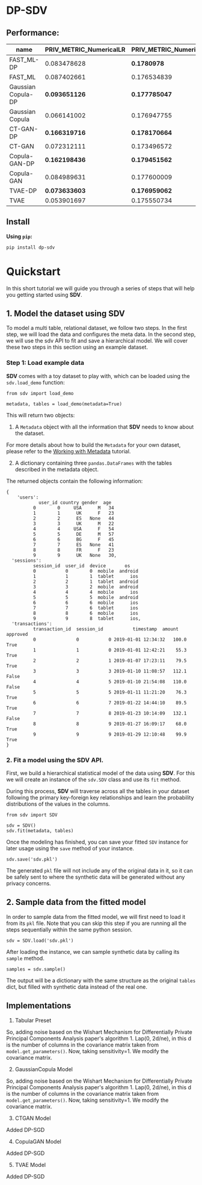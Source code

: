 # DP-SDV

## Performance:

|name              |PRIV_METRIC_NumericalLR|PRIV_METRIC_NumericalMLP|PRIV_METRIC_NumericalSVR|
|------------------|-----------------------|------------------------|------------------------|
|FAST_ML-DP        |0.083478628            |**0.1780978**               |0.071120968             |
|FAST_ML           |0.087402661            |0.176534839             |0.074326679             |
|Gaussian Copula-DP|**0.093651126**            |**0.177785047**             |**0.189530896**             |
|Gaussian Copula   |0.066141002            |0.176947755             |0.073740679             |
|CT-GAN-DP         |**0.166319716**            |**0.178170664**             |**0.189561336**             |
|CT-GAN            |0.072312111            |0.173496572             |0.078755983             |
|Copula-GAN-DP     |**0.162198436**            |**0.179451562**             |**0.18955882**              |
|Copula-GAN        |0.084989631            |0.177600009             |0.07810617              |
|TVAE-DP           |**0.073633603**            |**0.176959062**             |0.071933513             |
|TVAE              |0.053901697            |0.175550734             |0.075317994             |


## Install

**Using `pip`:**

```bash
pip install dp-sdv
```

# Quickstart

In this short tutorial we will guide you through a series of steps that will help you
getting started using **SDV**.

## 1. Model the dataset using SDV

To model a multi table, relational dataset, we follow two steps. In the first step, we will load
the data and configures the meta data. In the second step, we will use the sdv API to fit and
save a hierarchical model. We will cover these two steps in this section using an example dataset.

### Step 1: Load example data

**SDV** comes with a toy dataset to play with, which can be loaded using the `sdv.load_demo`
function:

```python3
from sdv import load_demo

metadata, tables = load_demo(metadata=True)
```

This will return two objects:

1. A `Metadata` object with all the information that **SDV** needs to know about the dataset.

For more details about how to build the `Metadata` for your own dataset, please refer to the
[Working with Metadata](https://sdv.dev/SDV/user_guides/relational/relational_metadata.html)
tutorial.

2. A dictionary containing three `pandas.DataFrames` with the tables described in the
metadata object.

The returned objects contain the following information:

```
{
    'users':
            user_id country gender  age
          0        0     USA      M   34
          1        1      UK      F   23
          2        2      ES   None   44
          3        3      UK      M   22
          4        4     USA      F   54
          5        5      DE      M   57
          6        6      BG      F   45
          7        7      ES   None   41
          8        8      FR      F   23
          9        9      UK   None   30,
  'sessions':
          session_id  user_id  device       os
          0           0        0  mobile  android
          1           1        1  tablet      ios
          2           2        1  tablet  android
          3           3        2  mobile  android
          4           4        4  mobile      ios
          5           5        5  mobile  android
          6           6        6  mobile      ios
          7           7        6  tablet      ios
          8           8        6  mobile      ios
          9           9        8  tablet      ios,
  'transactions':
          transaction_id  session_id           timestamp  amount  approved
          0               0           0 2019-01-01 12:34:32   100.0      True
          1               1           0 2019-01-01 12:42:21    55.3      True
          2               2           1 2019-01-07 17:23:11    79.5      True
          3               3           3 2019-01-10 11:08:57   112.1     False
          4               4           5 2019-01-10 21:54:08   110.0     False
          5               5           5 2019-01-11 11:21:20    76.3      True
          6               6           7 2019-01-22 14:44:10    89.5      True
          7               7           8 2019-01-23 10:14:09   132.1     False
          8               8           9 2019-01-27 16:09:17    68.0      True
          9               9           9 2019-01-29 12:10:48    99.9      True
}
```

### 2. Fit a model using the SDV API.

First, we build a hierarchical statistical model of the data using **SDV**. For this we will
create an instance of the `sdv.SDV` class and use its `fit` method.

During this process, **SDV** will traverse across all the tables in your dataset following the
primary key-foreign key relationships and learn the probability distributions of the values in
the columns.

```python3
from sdv import SDV

sdv = SDV()
sdv.fit(metadata, tables)
```

Once the modeling has finished, you can save your fitted `SDV` instance for later usage
using the `save` method of your instance.

```python3
sdv.save('sdv.pkl')
```

The generated `pkl` file will not include any of the original data in it, so it can be
safely sent to where the synthetic data will be generated without any privacy concerns.

## 2. Sample data from the fitted model

In order to sample data from the fitted model, we will first need to load it from its
`pkl` file. Note that you can skip this step if you are running all the steps sequentially
within the same python session.

```python3
sdv = SDV.load('sdv.pkl')
```

After loading the instance, we can sample synthetic data by calling its `sample` method.

```python3
samples = sdv.sample()
```

The output will be a dictionary with the same structure as the original `tables` dict,
but filled with synthetic data instead of the real one.

## Implementations

1. Tabular Preset

So, adding noise based on the Wishart Mechanism for Differentially Private Principal Components Analysis paper's algorithm 1. Lap(0, 2d/ne), in this d is the number of columns in the covariance matrix taken from `model.get_parameters()`. Now, taking sensitivity=1. We modify the covariance matrix.

2. GaussianCopula Model

So, adding noise based on the Wishart Mechanism for Differentially Private Principal Components Analysis paper's algorithm 1. Lap(0, 2d/ne), in this d is the number of columns in the covariance matrix taken from `model.get_parameters()`. Now, taking sensitivity=1. We modify the covariance matrix.

3. CTGAN Model

Added DP-SGD

4. CopulaGAN Model

Added DP-SGD

5. TVAE Model

Added DP-SGD


